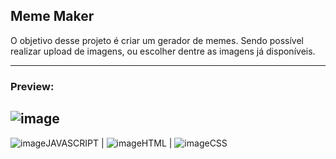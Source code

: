 ## Meme Maker
O objetivo desse projeto é criar um gerador de memes. Sendo possível realizar upload de imagens, ou escolher dentre as imagens já disponíveis.

---
### Preview: 
![image](https://user-images.githubusercontent.com/117487712/202872091-f483070c-8931-47bc-85bb-938ac62f9367.png)
---

![image](https://user-images.githubusercontent.com/117487712/202872174-b398b7c6-a134-4500-b808-c3128777f5e7.png)JAVASCRIPT | ![image](https://user-images.githubusercontent.com/117487712/202872146-e3843288-f0fb-46df-a960-51cfd8e01388.png)HTML | ![image](https://user-images.githubusercontent.com/117487712/202872159-b0ab35c6-8619-41b2-9206-a4e6110ed6fc.png)CSS
